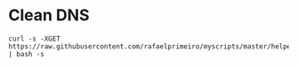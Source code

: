 # Clean DNS
```Shell
curl -s -XGET https://raw.githubusercontent.com/rafaelprimeiro/myscripts/master/helper/dns.sh | bash -s
```
